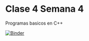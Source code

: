 # Clase 4 Semana 4
Programas basicos en C++

[![Binder](https://mybinder.org/badge_logo.svg)](https://mybinder.org/v2/gh/BestQuark/ClaseMetodosComputacionnales.git/master)
